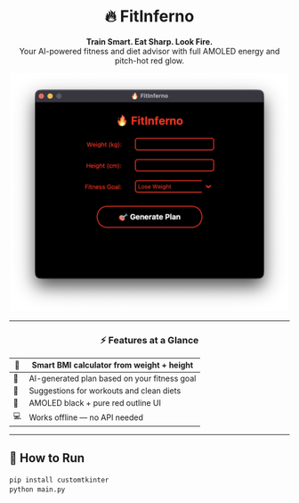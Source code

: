 <div align="center">

# 🔥 FitInferno

**Train Smart. Eat Sharp. Look Fire.**  
Your AI-powered fitness and diet advisor with full AMOLED energy and pitch-hot red glow.

<img src="assets/1.png" width="500" alt="FitInferno Screenshot">

</div>

---

<div align="center">

### ⚡ Features at a Glance

| 💪 | Smart BMI calculator from weight + height |
| --- | ---------------------------------------- |
| 🎯 | AI-generated plan based on your fitness goal |
| 🧠 | Suggestions for workouts and clean diets |
| 🎨 | AMOLED black + pure red outline UI |
| 💻 | Works offline — no API needed |

</div>

---

## 🚀 How to Run

```bash
pip install customtkinter
python main.py